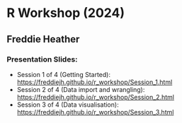 # R Workshop (2024)
## Freddie Heather

### Presentation Slides:

- Session 1 of 4 (Getting Started): https://freddiejh.github.io/r_workshop/Session_1.html
- Session 2 of 4 (Data import and wrangling): https://freddiejh.github.io/r_workshop/Session_2.html
- Session 3 of 4 (Data visualisation): https://freddiejh.github.io/r_workshop/Session_3.html


